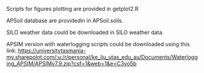 Scripts for figures plotting are provided in getplot2.R

APSoil database are providedin in APSoil.soils.

SILO weather data could be downloaded in SILO weather data.

APSIM version with waterlogging scripts could be downloaded using this link: https://universitytasmania-my.sharepoint.com/:u:/r/personal/ke_liu_utas_edu_au/Documents/Waterlogging_APSIM/APSIMv7.9.zip?csf=1&web=1&e=C3yo5b

